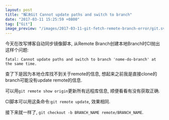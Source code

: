 ```yaml
---
layout: post
title: "解决Git Cannot update paths and switch to branch"
date: "2017-03-11 15:25:59 +0800"
tag: ["Git"]
image_preview: "/images/2017-03-11-git-fetch-remote-branch-error/git.svg"
---
```


今天在改写博客自动同步镜像脚本, 从Remote Branch创建本地Branch时CI抛出这样个问题:

`fatal: Cannot update paths and switch to branch 'nome-do-branch' at the same time.`

查了下是因为本地仓库找不到关于remote的信息, 想起来之前我是直接clone的branch可能没有update remote的信息.

可以用`git remote show origin`更新所有远程库信息, 顺便看看有没有获取正确.

CI脚本可以用这条命令:`git remote update`, 效果相同.

接下来就一样了, `git checkout -b BRANCH_NAME remote/BRANCH_NAME`.

